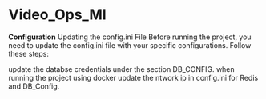 # Video_Ops_MI

**Configuration**
Updating the config.ini File
Before running the project, you need to update the config.ini file with your specific configurations. 
Follow these steps:

update the databse credentials under the section DB_CONFIG.
when running the project using docker update the ntwork ip in config.ini for Redis and DB_Config.

